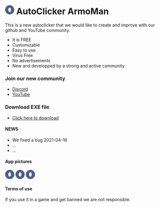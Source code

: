 #  <img src="/mouse.png" width="30"> AutoClicker ArmoMan


This is a new autoclicker that we would like to create and improve with our github and YouTube community. 

 * It is FREE
 * Customizable
 * Easy to use
 * Virus Free
 * No advertisements
 * New and developped by a strong and active community



### Join our new community

 * [Discord](https://discord.gg/GWKMPJ74)
 * [YouTube](https://www.youtube.com/channel/UC5s8619x3sN_MApG__pU5nw)



### Download EXE file 

 * [Click here to download](https://sourceforge.net/projects/autoclicker-armoman/)



#### NEWS

 - We fixed a bug 2021-04-16
 - ...
 - ...



#### App pictures
 <img src="/mouse.png" width="30"> <img src="/mouse.png" width="30"> <img src="/mouse.png" width="30"> 



#### Terms of use 

 If you use it in a game and get banned we are not responsible.